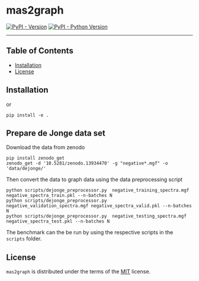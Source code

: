 # mas2graph

[![PyPI - Version](https://img.shields.io/pypi/v/mas2graph.svg)](https://pypi.org/project/mas2graph)
[![PyPI - Python Version](https://img.shields.io/pypi/pyversions/mas2graph.svg)](https://pypi.org/project/mas2graph)

-----

## Table of Contents

- [Installation](#installation)
- [License](#license)

## Installation

<!-- ```console -->
<!-- pip install mas2graph -->
<!-- ``` -->
or
```console
pip install -e .
```

## Prepare de Jonge data set
Download the data from zenodo
```console
pip install zenodo_get
zenodo_get -d '10.5281/zenodo.13934470' -g "negative*.mgf" -o 'data/dejonge/'
```

Then convert the data to graph data using the data preprocessing script
```console
python scripts/dejonge_preprocessor.py  negative_training_spectra.mgf negative_spectra_train.pkl --n-batches N
python scripts/dejonge_preprocessor.py  negative_validation_spectra.mgf negative_spectra_valid.pkl --n-batches N
python scripts/dejonge_preprocessor.py  negative_testing_spectra.mgf negative_spectra_test.pkl --n-batches N
```

The benchmark can the be run by using the respective scripts in the `scripts` folder.

## License

`mas2graph` is distributed under the terms of the [MIT](https://spdx.org/licenses/MIT.html) license.
